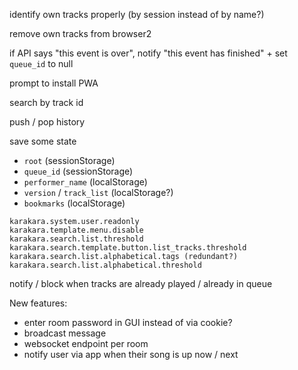 identify own tracks properly (by session instead of by name?)

remove own tracks from browser2

if API says "this event is over", notify "this event has finished" + set `queue_id` to null

prompt to install PWA

search by track id

push / pop history

save some state
- `root` (sessionStorage)
- `queue_id` (sessionStorage)
- `performer_name` (localStorage)
- `version` / `track_list` (localStorage?)
- `bookmarks` (localStorage)

```
karakara.system.user.readonly
karakara.template.menu.disable
karakara.search.list.threshold
karakara.search.template.button.list_tracks.threshold
karakara.search.list.alphabetical.tags (redundant?)
karakara.search.list.alphabetical.threshold
```
notify / block when tracks are already played / already in queue

New features:
- enter room password in GUI instead of via cookie?
- broadcast message
- websocket endpoint per room
- notify user via app when their song is up now / next
